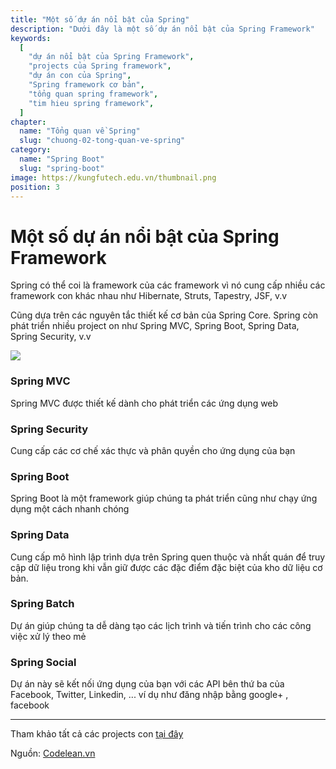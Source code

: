 ```yaml
---
title: "Một số dự án nổi bật của Spring"
description: "Dưới đây là một số dự án nổi bật của Spring Framework"
keywords:
  [
    "dự án nổi bật của Spring Framework",
    "projects của Spring framework",
    "dự án con của Spring",
    "Spring framework cơ bản",
    "tổng quan spring framework",
    "tim hieu spring framework",
  ]
chapter:
  name: "Tổng quan về Spring"
  slug: "chuong-02-tong-quan-ve-spring"
category:
  name: "Spring Boot"
  slug: "spring-boot"
image: https://kungfutech.edu.vn/thumbnail.png
position: 3
---
```

# **Một số dự án nổi bật của Spring Framework**

Spring có thể coi là framework của các framework vì nó cung cấp nhiều các framework con khác nhau như Hibernate, Struts, Tapestry, JSF, v.v

Cũng dựa trên các nguyên tắc thiết kế cơ bản của Spring Core. Spring còn phát triển nhiều project on như Spring MVC, Spring Boot, Spring Data, Spring Security, v.v

![](https://th.bing.com/th/id/OIP.p81ENbNbw_JxKEKS5Zs1ogHaHP?pid=ImgDet&rs=1)

### **Spring MVC**
Spring MVC được thiết kế dành cho phát triển các ứng dụng web
### **Spring Security**
Cung cấp các cơ chế xác thực và phân quyền cho ứng dụng của bạn
### **Spring Boot**
Spring Boot là một framework giúp chúng ta phát triển cũng như chạy ứng dụng một cách nhanh chóng
### **Spring Data**
Cung cấp mô hình lập trình dựa trên Spring quen thuộc và nhất quán để truy cập dữ liệu trong khi vẫn giữ được các đặc điểm đặc biệt của kho dữ liệu cơ bản.
### **Spring Batch**
Dự án giúp chúng ta dễ dàng tạo các lịch trình và tiến trình cho các công việc xử lý theo mẻ
### **Spring Social**
Dự án này sẽ kết nối ứng dụng của bạn với các API bên thứ ba của Facebook, Twitter, Linkedin, ... ví dụ như đăng nhập bằng google+ , facebook

---

Tham khảo tất cả các projects con <orange> [tại đây](https://spring.io/projects) </orange>

Nguồn: [Codelean.vn](https://www.codelean.vn/2019/12/spring-mvc-mot-so-du-noi-bat-cua-spring.html)
